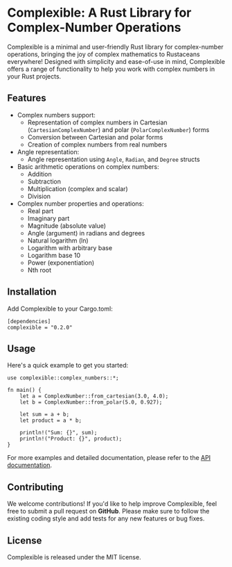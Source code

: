 # Complexible: A Rust Library for Complex-Number Operations
Complexible is a minimal and user-friendly Rust library for complex-number operations, bringing the joy of complex mathematics to Rustaceans everywhere! Designed with simplicity and ease-of-use in mind, Complexible offers a range of functionality to help you work with complex numbers in your Rust projects.

## Features
* Complex numbers support:
    * Representation of complex numbers in Cartesian (`CartesianComplexNumber`) and polar (`PolarComplexNumber`) forms
    * Conversion between Cartesian and polar forms
    * Creation of complex numbers from real numbers
* Angle representation:
    * Angle representation using `Angle`, `Radian`, and `Degree` structs
* Basic arithmetic operations on complex numbers:
    * Addition
    * Subtraction
    * Multiplication (complex and scalar)
    * Division
* Complex number properties and operations:
    * Real part
    * Imaginary part
    * Magnitude (absolute value)
    * Angle (argument) in radians and degrees
    * Natural logarithm (ln)
    * Logarithm with arbitrary base
    * Logarithm base 10
    * Power (exponentiation)
    * Nth root

## Installation
Add Complexible to your Cargo.toml:

```
[dependencies]
complexible = "0.2.0"
```

## Usage
Here's a quick example to get you started:

```
use complexible::complex_numbers::*;

fn main() {
    let a = ComplexNumber::from_cartesian(3.0, 4.0);
    let b = ComplexNumber::from_polar(5.0, 0.927);

    let sum = a + b;
    let product = a * b;

    println!("Sum: {}", sum);
    println!("Product: {}", product);
}
```
For more examples and detailed documentation, please refer to the [API documentation](https://docs.rs/complexible).

## Contributing
We welcome contributions! If you'd like to help improve Complexible, feel free to submit a pull request on __GitHub__. Please make sure to follow the existing coding style and add tests for any new features or bug fixes.

## License
Complexible is released under the MIT license.